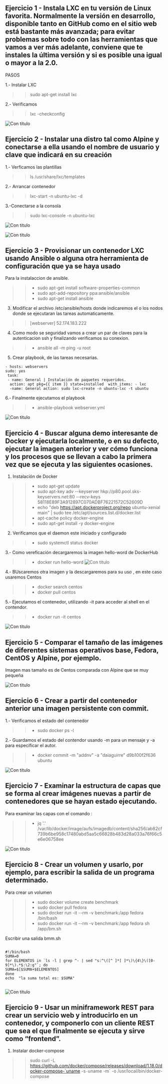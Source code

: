 ## Ejercicio 1 - Instala LXC en tu versión de Linux favorita. Normalmente la versión en desarrollo, disponible tanto en GitHub como en el sitio web está bastante más avanzada; para evitar problemas sobre todo con las herramientas que vamos a ver más adelante, conviene que te instales la última versión y si es posible una igual o mayor a la 2.0.

PASOS


1.- Instalar LXC 

>
>> sudo apt-get install lxc

2.- Verificamos 

>
>> lxc -checkconfig

![Con titulo](https://github.com/daiaguirre979/CC-Master/raw/master/contenedor.PNG "ansible")


## Ejercicio 2 - Instalar una distro tal como Alpine y conectarse a ella usando el nombre de usuario y clave que indicará en su creación


1.- Verficamos las plantillas

>
>> ls /usr/share/lxc/templates

2.- Arrancar contenedor 

>
>> lxc-start -n ubuntu-lxc -d 

3.-Conectarse a la consola

>
>> sudo lxc-console -n ubuntu-lxc

![Con titulo](https://github.com/daiaguirre979/CC-Master/raw/master/contenedor1.PNG "ansible")

![Con titulo](https://github.com/daiaguirre979/CC-Master/raw/master/contenedor2.PNG "ansible")


## Ejercicio 3 - Provisionar un contenedor LXC usando Ansible o alguna otra herramienta de configuración que ya se haya usado


Para la instalaccion de ansible.

>
>>	* sudo apt-get install software-properties-common
>>	* sudo apt-add-repository ppa:ansible/ansible
>>	* sudo apt-get install ansible


3. Modificar el archivo /etc/ansible/hosts donde indicaremos el o los nodos donde se ejecutaran las tareas automaticamente.

>
>>	[webserver]
>>	52.174.183.222


4. Como modo se seguridad vamos a crear un par de claves para la autenticacion ssh y finalizando verificamos su conexion.

>
>>	* ansible all -m ping -u root


5. Crear playbook, de las tareas necesarias.

~~~
- hosts: webservers
sudo: yes
 task:
 - name: General | Instalación de paquetes requeridos.
  action: apt pkg={{ item }} state=installed  with_items: - lxc 
  -name: General action: sudo lxc-create -n ubuntu-lxc -t ubuntu
~~~

6.- Finalmente ejecutamos el playbook

>
>>	* ansible-playbook webserver.yml

![Con titulo](https://github.com/daiaguirre979/CC-Master/raw/master/contenedor3.PNG "ansible")


## Ejercicio 4 - Buscar alguna demo interesante de Docker y ejecutarla localmente, o en su defecto, ejecutar la imagen anterior y ver cómo funciona y los procesos que se llevan a cabo la primera vez que se ejecuta y las siguientes ocasiones.


1. Instalación de Docker

>
>> * sudo apt-get update
>> * sudo apt-key adv --keyserver hkp://p80.pool.sks-keyservers.net:80 --recv-keys 58118E89F3A912897C070ADBF76221572C52609D
>> * echo "deb https://apt.dockerproject.org/repo ubuntu-xenial main" | sudo tee /etc/apt/sources.list.d/docker.list
>> * apt-cache policy docker-engine
>> * sudo apt-get install -y docker-engine
>>

2. Verificamos que el daemon este iniciado y configurado

>
>> * sudo systemctl status docker

3.- Como vereficación decargaremos la imagen hello-word de DockerHub

>
>> * docker run hello-word
![Con titulo](https://github.com/daiaguirre979/CC-Master/raw/master/dockerR1.PNG "docker")

4.- BUscaremos otra imagen y la descargaremos para su uso , en este caso usaremos Centos

>
>> * docker search centos
>> * docker pull centos

5.- Ejecutamos el contenedor, utilizando -it para acceder al shell en el contendor.

>
>> * docker run -it centos

![Con titulo](https://github.com/daiaguirre979/CC-Master/raw/master/dockerR2.PNG "docker")



## Ejercicio 5 - Comparar el tamaño de las imágenes de diferentes sistemas operativos base, Fedora, CentOS y Alpine, por ejemplo.

Imagen mas tamaño es de Centos comparada con Alpine que se muy pequeña

![Con titulo](https://github.com/daiaguirre979/CC-Master/raw/master/dockerR2.PNG "docker")



## Ejercicio 6 - Crear a partir del contenedor anterior una imagen persistente con commit.

1.- Verificamos el estado del contenedor

>
>> * sudo docker ps -l

2.- Guardamos el estado del contendor usando -m para un mensaje y -a para especificar el autor. 

>
>> * docker commit -m "addnv" -a "daiaguirre" d9b100f2f636 ubuntu

![Con titulo](https://github.com/daiaguirre979/CC-Master/raw/master/dockerR4.PNG "docker")



## Ejercicio 7 - Examinar la estructura de capas que se forma al crear imágenes nuevas a partir de contenedores que se hayan estado ejecutando.


Para examinar las capas con el comando :

>
>> * jq '.' /var/lib/docker/image/aufs/imagedb/content/sha256/ab82cf739b6be958c17480abd5aa5c66828b483d28a033a76f66c5e6e06758ee

![Con titulo](https://github.com/daiaguirre979/CC-Master/raw/master/dockerR5.PNG "docker")


## Ejercicio 8 - Crear un volumen y usarlo, por ejemplo, para escribir la salida de un programa determinado.


Para crear un volumen

>
>>* sudo docker volume create benchmark
>>* sudo docker pull fedora
>>* sudo docker run -it --rm -v benchmark:/app fedora /bin/bash
>>* sudo docker run -it --rm -v benchmark:/app fedora sh /app/bm.sh    


Escribir una salida bmm.sh

~~~

#!/bin/bash
SUMA=0
for ELEMENTOS in `ls -l | grep ^- | sed "s:^\([^ ]*[ ]*\)\{4\}\([0-9]*\).*$:\2:g"`; do
SUMA=$[$SUMA+$ELEMENTOS]
done
echo  "la suma total es: $SUMA"
 
~~~

![Con titulo](https://github.com/daiaguirre979/CC-Master/raw/master/dockerR7.PNG "docker")



## Ejercicio 9 - Usar un miniframework REST para crear un servicio web y introducirlo en un contenedor, y componerlo con un cliente REST que sea el que finalmente se ejecuta y sirve como “frontend”.

1. Instalar docker-compose

>
>> sudo curl -L https://github.com/docker/compose/releases/download/1.18.0/docker-compose-`uname -s`-`uname -m` -o /usr/local/bin/docker-compose





